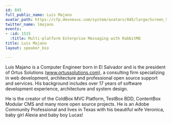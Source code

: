 ```yaml
---
id: 845
full_public_name: Luis Majano
avatar_path: https://cfp.devnexus.com/system/avatars/845/large/Screen_Shot_2017-09-30_at_12.18.23_PM.png?1506792095
twitter_name: lmajano
events:
- :id: 1515
  :title: Multi-platform Enterprise Messaging with RabbitMQ
title: Luis Majano
layout: speaker_bio

---
```

Luis Majano is a Computer Engineer born in El Salvador and is the president of Ortus Solutions (www.ortussolutions.com), a consulting firm specializing in web development, architecture and professional open source support and services.  His background includes over 17 years of software development experience, architecture and system design. 

He is the creator of the ColdBox MVC Platform, TestBox BDD, ContentBox Modular CMS and many more open source projects.  He is an Adobe Community Professional and lives in Texas with his beautiful wife Veronica, baby girl Alexia and baby boy Lucas! 

